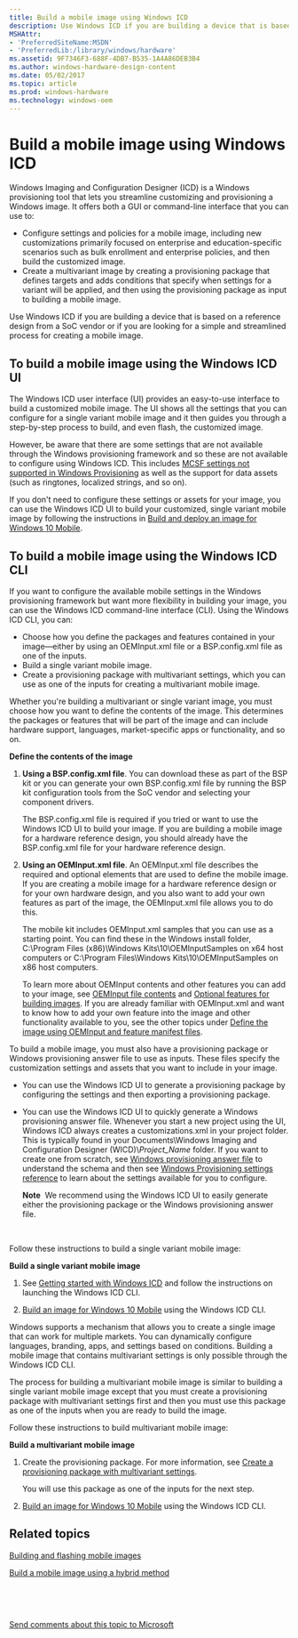 ```yaml
---
title: Build a mobile image using Windows ICD
description: Use Windows ICD if you are building a device that is based on a reference design from a SoC vendor or if you are looking for a simple and streamlined process for creating a mobile image.
MSHAttr:
- 'PreferredSiteName:MSDN'
- 'PreferredLib:/library/windows/hardware'
ms.assetid: 9F7346F3-688F-4DB7-B535-1A4A86DEB3B4
ms.author: windows-hardware-design-content
ms.date: 05/02/2017
ms.topic: article
ms.prod: windows-hardware
ms.technology: windows-oem
---
```


# Build a mobile image using Windows ICD


Windows Imaging and Configuration Designer (ICD) is a Windows provisioning tool that lets you streamline customizing and provisioning a Windows image. It offers both a GUI or command-line interface that you can use to:

-   Configure settings and policies for a mobile image, including new customizations primarily focused on enterprise and education-specific scenarios such as bulk enrollment and enterprise policies, and then build the customized image.
-   Create a multivariant image by creating a provisioning package that defines targets and adds conditions that specify when settings for a variant will be applied, and then using the provisioning package as input to building a mobile image.

Use Windows ICD if you are building a device that is based on a reference design from a SoC vendor or if you are looking for a simple and streamlined process for creating a mobile image.

## To build a mobile image using the Windows ICD UI


The Windows ICD user interface (UI) provides an easy-to-use interface to build a customized mobile image. The UI shows all the settings that you can configure for a single variant mobile image and it then guides you through a step-by-step process to build, and even flash, the customized image.

However, be aware that there are some settings that are not available through the Windows provisioning framework and so these are not available to configure using Windows ICD. This includes [MCSF settings not supported in Windows Provisioning](https://msdn.microsoft.com/library/windows/hardware/mt573153) as well as the support for data assets (such as ringtones, localized strings, and so on).

If you don't need to configure these settings or assets for your image, you can use the Windows ICD UI to build your customized, single variant mobile image by following the instructions in [Build and deploy an image for Windows 10 Mobile](https://msdn.microsoft.com/library/windows/hardware/dn916106).

## To build a mobile image using the Windows ICD CLI


If you want to configure the available mobile settings in the Windows provisioning framework but want more flexibility in building your image, you can use the Windows ICD command-line interface (CLI). Using the Windows ICD CLI, you can:

-   Choose how you define the packages and features contained in your image—either by using an OEMInput.xml file or a BSP.config.xml file as one of the inputs.
-   Build a single variant mobile image.
-   Create a provisioning package with multivariant settings, which you can use as one of the inputs for creating a multivariant mobile image.

Whether you're building a multivariant or single variant image, you must choose how you want to define the contents of the image. This determines the packages or features that will be part of the image and can include hardware support, languages, market-specific apps or functionality, and so on.

**Define the contents of the image**

1.  **Using a BSP.config.xml file**. You can download these as part of the BSP kit or you can generate your own BSP.config.xml file by running the BSP kit configuration tools from the SoC vendor and selecting your component drivers.

    The BSP.config.xml file is required if you tried or want to use the Windows ICD UI to build your image. If you are building a mobile image for a hardware reference design, you should already have the BSP.config.xml file for your hardware reference design.

2.  **Using an OEMInput.xml file**. An OEMInput.xml file describes the required and optional elements that are used to define the mobile image. If you are creating a mobile image for a hardware reference design or for your own hardware design, and you also want to add your own features as part of the image, the OEMInput.xml file allows you to do this.

    The mobile kit includes OEMInput.xml samples that you can use as a starting point. You can find these in the Windows install folder, C:\\Program Files (x86)\\Windows Kits\\10\\OEMInputSamples on x64 host computers or C:\\Program Files\\Windows Kits\\10\\OEMInputSamples on x86 host computers.

    To learn more about OEMInput contents and other features you can add to your image, see [OEMInput file contents](oeminput-file-contents.md) and [Optional features for building images](optional-features-for-building-images.md). If you are already familiar with OEMInput.xml and want to know how to add your own feature into the image and other functionality available to you, see the other topics under [Define the image using OEMInput and feature manifest files](define-the-image-using-oeminput-and-feature-manifest-files.md).

To build a mobile image, you must also have a provisioning package or Windows provisioning answer file to use as inputs. These files specify the customization settings and assets that you want to include in your image.

-   You can use the Windows ICD UI to generate a provisioning package by configuring the settings and then exporting a provisioning package.

-   You can use the Windows ICD UI to quickly generate a Windows provisioning answer file. Whenever you start a new project using the UI, Windows ICD always creates a customizations.xml in your project folder. This is typically found in your Documents\\Windows Imaging and Configuration Designer (WICD)\\*Project\_Name* folder. If you want to create one from scratch, see [Windows provisioning answer file](https://msdn.microsoft.com/library/windows/hardware/dn916153) to understand the schema and then see [Windows Provisioning settings reference](https://msdn.microsoft.com/library/windows/hardware/dn953942) to learn about the settings available for you to configure.

    **Note**  We recommend using the Windows ICD UI to easily generate either the provisioning package or the Windows provisioning answer file.

     

Follow these instructions to build a single variant mobile image:

**Build a single variant mobile image**

1.  See [Getting started with Windows ICD](https://msdn.microsoft.com/library/windows/hardware/dn916112) and follow the instructions on launching the Windows ICD CLI.

2.  [Build an image for Windows 10 Mobile](https://msdn.microsoft.com/library/windows/hardware/dn916115#to_build_a_mobile_image) using the Windows ICD CLI.

Windows supports a mechanism that allows you to create a single image that can work for multiple markets. You can dynamically configure languages, branding, apps, and settings based on conditions. Building a mobile image that contains multivariant settings is only possible through the Windows ICD CLI.

The process for building a multivariant mobile image is similar to building a single variant mobile image except that you must create a provisioning package with multivariant settings first and then you must use this package as one of the inputs when you are ready to build the image.

Follow these instructions to build multivariant mobile image:

**Build a multivariant mobile image**

1.  Create the provisioning package. For more information, see [Create a provisioning package with multivariant settings](https://msdn.microsoft.com/library/windows/hardware/dn916108).

    You will use this package as one of the inputs for the next step.

2.  [Build an image for Windows 10 Mobile](https://msdn.microsoft.com/library/windows/hardware/dn916115#to_build_a_mobile_image) using the Windows ICD CLI.

## Related topics


[Building and flashing mobile images](building-and-flashing-images.md)

[Build a mobile image using a hybrid method](build-a-mobile-image-using-windows-provisioning-and-mcsf-answer-files.md)

 

 

[Send comments about this topic to Microsoft](mailto:wsddocfb@microsoft.com?subject=Documentation%20feedback%20%5Bp_phFlashing\p_phFlashing%5D:%20Build%20a%20mobile%20image%20using%20Windows%20ICD%20%20RELEASE:%20%2810/4/2016%29&body=%0A%0APRIVACY%20STATEMENT%0A%0AWe%20use%20your%20feedback%20to%20improve%20the%20documentation.%20We%20don't%20use%20your%20email%20address%20for%20any%20other%20purpose,%20and%20we'll%20remove%20your%20email%20address%20from%20our%20system%20after%20the%20issue%20that%20you're%20reporting%20is%20fixed.%20While%20we're%20working%20to%20fix%20this%20issue,%20we%20might%20send%20you%20an%20email%20message%20to%20ask%20for%20more%20info.%20Later,%20we%20might%20also%20send%20you%20an%20email%20message%20to%20let%20you%20know%20that%20we've%20addressed%20your%20feedback.%0A%0AFor%20more%20info%20about%20Microsoft's%20privacy%20policy,%20see%20http://privacy.microsoft.com/default.aspx. "Send comments about this topic to Microsoft")





